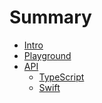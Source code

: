 # Summary

- [Intro](intro.md)
- [Playground](playground.md)
- [API]()
    - [TypeScript](typescript/index.html)
    - [Swift](swift.md)
